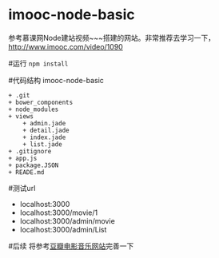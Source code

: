 # imooc-node-basic
参考慕课网Node建站视频~~~搭建的网站。非常推荐去学习一下，http://www.imooc.com/video/1090

#运行
`npm install`


#代码结构
imooc-node-basic

    + .git
    + bower_components
    + node_modules
    + views
        + admin.jade
        + detail.jade
        + index.jade
        + list.jade
    + .gitignore
    + app.js
    + package.JSON
    + READE.md    


#测试url
+ localhost:3000
+ localhost:3000/movie/1
+ localhost:3000/admin/movie
+ localhost:3000/admin/List

#后续
将参考[豆瓣电影音乐网站](https://github.com/Loogeek/douban_Website)完善一下

